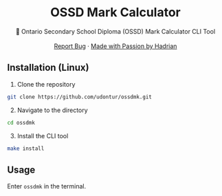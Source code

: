 <br />
<div align="center">
  <h1 align="center">OSSD Mark Calculator</h3>

  <p align="center">
    🧮 Ontario Secondary School Diploma (OSSD) Mark Calculator CLI Tool
    <br />
    <br />
    <a href="https://github.com/udontur/ossd-mark-calculator/issues/new">Report Bug</a>
    ·
    <a href="https://github.com/udontur">Made with Passion by Hadrian</a>
  </p>
</div>

## Installation (Linux)
1. Clone the repository
```sh
git clone https://github.com/udontur/ossdmk.git
```
2. Navigate to the directory
```sh
cd ossdmk
```
3. Install the CLI tool
```sh
make install
```

## Usage
Enter ```ossdmk``` in the terminal.
